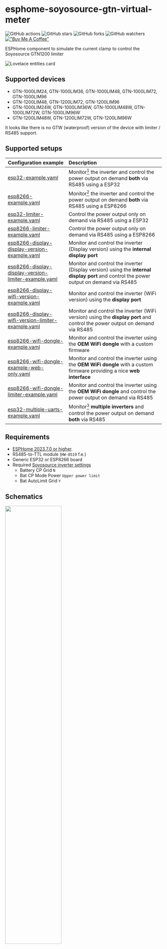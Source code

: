 # esphome-soyosource-gtn-virtual-meter

![GitHub actions](https://github.com/syssi/esphome-soyosource-gtn-virtual-meter/actions/workflows/ci.yaml/badge.svg)
![GitHub stars](https://img.shields.io/github/stars/syssi/esphome-soyosource-gtn-virtual-meter)
![GitHub forks](https://img.shields.io/github/forks/syssi/esphome-soyosource-gtn-virtual-meter)
![GitHub watchers](https://img.shields.io/github/watchers/syssi/esphome-soyosource-gtn-virtual-meter)
[!["Buy Me A Coffee"](https://img.shields.io/badge/buy%20me%20a%20coffee-donate-yellow.svg)](https://www.buymeacoffee.com/syssi)

ESPHome component to simulate the current clamp to control the Soyosource GTN1200 limiter

![Lovelace entities card](lovelace-entities-card.png "lovelace entities card")


## Supported devices

* GTN-1000LIM24, GTN-1000LIM36, GTN-1000LIM48, GTN-1000LIM72, GTN-1000LIM96
* GTN-1200LIM48, GTN-1200LIM72, GTN-1200LIM96
* GTN-1000LIM24W, GTN-1000LIM36W, GTN-1000LIM48W, GTN-1000LIM72W, GTN-1000LIM96W
* GTN-1200LIM48W, GTN-1200LIM72W, GTN-1200LIM96W

It looks like there is no GTW (waterproof) version of the device with limiter / RS485 support.

## Supported setups

| Configuration example                                                                  | Description                                                                                                                           |
|----------------------------------------------------------------------------------------|:--------------------------------------------------------------------------------------------------------------------------------------|
| [esp32-example.yaml](esp32-example.yaml)                                               | Monitor[^1] the inverter and control the power output on demand **both** via RS485 using a ESP32                                      |
| [esp8266-example.yaml](esp8266-example.yaml)                                           | Monitor[^1] the inverter and control the power output on demand **both** via RS485 using a ESP8266                                    |
| [esp32-limiter-example.yaml](esp32-limiter-example.yaml)                               | Control the power output only on demand via RS485 using a ESP32                                                                       |
| [esp8266-limiter-example.yaml](esp8266-limiter-example.yaml)                           | Control the power output only on demand via RS485 using a ESP8266                                                                     |
| [esp8266-display-display-version-example.yaml](esp8266-display-display-version-example.yaml)                  | Monitor and control the inverter (Display version) using the **internal display port**                                                  |
| [esp8266-display-display-version-limiter-example.yaml](esp8266-display-display-version-limiter-example.yaml)  | Monitor and control the inverter (Display version) using the **internal display port** and control the power output on demand via RS485 |
| [esp8266-display-wifi-version-example.yaml](esp8266-display-wifi-version-example.yaml)                        | Monitor and control the inverter (WiFi version) using the **display port**                                                              |
| [esp8266-display-wifi-version-limiter-example.yaml](esp8266-display-wifi-version-limiter-example.yaml)        | Monitor and control the inverter (WiFi version) using the **display port** and control the power output on demand via RS485             |
| [esp8266-wifi-dongle-example.yaml](esp8266-wifi-dongle-example.yaml)                   | Monitor and control the inverter using the **OEM WiFi dongle** with a custom firmware                                                 |
| [esp8266-wifi-dongle-example-web-only.yaml](esp8266-wifi-dongle-example-web-only.yaml) | Monitor and control the inverter using the **OEM WiFi dongle** with a custom firmware providing a nice **web interface**              |
| [esp8266-wifi-dongle-limiter-example.yaml](esp8266-wifi-dongle-limiter-example.yaml)   | Monitor and control the inverter using the **OEM WiFi dongle** and control the power output on demand via RS485                       |
| [esp32-multiple-uarts-example.yaml](esp32-multiple-uarts-example.yaml)                 | Monitor[^1] **multiple inverters** and control the power output on demand **both** via RS485                                          |

## Requirements

* [ESPHome 2023.7.0 or higher](https://github.com/esphome/esphome/releases).
* RS485-to-TTL module (`HW-0519` f.e.)
* Generic ESP32 or ESP8266 board
* Required [Soyosource inverter settings](docs/soyosource-settings.jpg "Soyosource config panel")
  * Battery CP Grid `N`
  * Bat CP Mode Power `Upper power limit`
  * Bat AutoLimit Grid `Y`

## Schematics

<a href="https://raw.githubusercontent.com/syssi/esphome-soyosource-gtn-virtual-meter/main/images/circuit.jpg" target="_blank">
<img src="https://raw.githubusercontent.com/syssi/esphome-soyosource-gtn-virtual-meter/main/images/circuit_thumbnail.jpg" width="60%">
</a>

```
               RS485                      UART
┌─────────┐              ┌──────────┐                ┌─────────┐
│         │              │          │<----- RX ----->│         │
│         │<-----B- ---->│  RS485   │<----- TX ----->│ ESP32/  │
│ GTN1200 │<---- A+ ---->│  to TTL  │<----- GND ---->│ ESP8266 │
│         │<--- GND ---->│  module  │<-- 3.3 VCC --->│         │<-- VCC
│         │              │          │                │         │<-- GND
└─────────┘              └──────────┘                └─────────┘

```

Please make sure to power the RS485 module with 3.3V because it affects the TTL (transistor-transistor logic) voltage between RS485 module and ESP.

## Installation

You can install this component with [ESPHome external components feature](https://esphome.io/components/external_components.html) like this:
```yaml
external_components:
  - source: github://syssi/esphome-soyosource-gtn-virtual-meter@main
```

or just use the `esp32-example.yaml` / `esp8266-example.yaml` as proof of concept:

```bash
# Install esphome
pip3 install esphome

# Clone this external component
git clone https://github.com/syssi/esphome-soyosource-gtn-virtual-meter.git
cd esphome-soyosource-gtn-virtual-meter

# Create a secrets.yaml containing some setup specific secrets
cat > secrets.yaml <<EOF
wifi_ssid: MY_WIFI_SSID
wifi_password: MY_WIFI_PASSWORD

mqtt_host: MY_MQTT_HOST
mqtt_username: MY_MQTT_USERNAME
mqtt_password: MY_MQTT_PASSWORD
EOF

# Validate the configuration, create a binary, upload it, and start logs
# If you use a esp8266 run the esp8266-examle.yaml
esphome run esp32-example.yaml

```

For a more advanced setup take a look at the [esp32-multiple-uarts-example.yaml](esp32-multiple-uarts-example.yaml).

## Known issues

None.

## Debugging

If this component doesn't work out of the box for your device please update your configuration to enable the debug output of the UART component and increase the log level to the see outgoing and incoming serial traffic:

```
logger:
  level: DEBUG
  logs:
    api.service: WARN
    ota: WARN
    sensor: DEBUG

uart:
  baud_rate: 4800
  tx_pin: GPIO1
  rx_pin: GPIO3
  debug:
    direction: BOTH
```

## References

* https://github.com/drcross/virtual-meter
* https://www.photovoltaikforum.com/thread/148552-g%C3%BCnstiger-1200w-grid-tie-inverter-mit-limiter-sensor-von-soyo-source-%C3%A4hnlich-gti/?pageNo=4
* https://secondlifestorage.com/index.php?threads/limiter-inverter-with-rs485-load-setting.7631/
* https://github.com/PepeTheFroggie/Soyosource-GridTie-inverter-24V-LCD-replacement

[^1]: Some devices doesn't respond to the status request (`0x24 0x00 0x00 0x00 0x00 0x00 0x00 0x00`) via RS485. The reason is unknown. This has no effect on the limiter feature. The inverter processes the power demand requests silently. There is a new hardware version since 2022 (purple mainboard / fw version `STC8-2022-218`) which probably doesn't respond to requests anymore. The 2021 version (blue mainboard & green mainboard, fw version `2021-301`) responds for some people and for some not. ([#48](https://github.com/syssi/esphome-soyosource-gtn-virtual-meter/issues/48))
